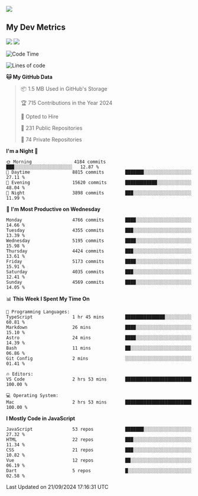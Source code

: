 [<img src="https://img.shields.io/badge/linkedin-%230077B5.svg?&style=for-the-badge&logo=linkedin&logoColor=white" />](https://www.linkedin.com/in/savepong)

<!--
[<img src="https://img.shields.io/badge/pongsiri.pisutakarathada.com-%230077B5.svg?&style=for-the-badge&color=orange" />](https://pongsiri.pisutakarathada.com)
[<img src="https://img.shields.io/badge/apps.saveworld.co-%230077B5.svg?&style=for-the-badge&color=2aa889" />](https://apps.saveworld.co)

[![savepong' github stats](https://github-readme-stats.vercel.app/api?username=savepong&show_icons=true&count_private=true&theme=gotham&hide_border=true&bg_color=00000000&text_color=768390FF)](https://pongsiri.pisutakarathada.com/posts/stats)

[![GitHub Streak](https://github-readme-streak-stats.herokuapp.com?user=savepong&theme=gotham&hide_border=true&background=00000000&dates=768390FF)](https://pongsiri.pisutakarathada.com/posts/stats)

[![Top Langs](https://github-readme-stats.vercel.app/api/top-langs/?username=savepong&layout=compact&langs_count=10&theme=gotham&hide_border=true&bg_color=00000000&text_color=768390FF)](https://pongsiri.pisutakarathada.com/posts/stats)

<!-- [![savepong's wakatime stats](https://github-readme-stats.vercel.app/api/wakatime?username=@savepong&layout=default&theme=gotham&hide_border=true&bg_color=00000000&text_color=768390FF)](https://pongsiri.pisutakarathada.com/posts/stats) -->

## My Dev Metrics

[![](https://komarev.com/ghpvc/?username=savepong&color=blue&label=Profile%20Views)](https://github.com/savepong)
[![](https://img.shields.io/github/followers/savepong?label=GitHub%20Followers)](https://github.com/savepong)

<!--START_SECTION:waka-->
![Code Time](http://img.shields.io/badge/Code%20Time-1%2C536%20hrs%2014%20mins-blue)

![Lines of code](https://img.shields.io/badge/From%20Hello%20World%20I%27ve%20Written-64.8%20million%20lines%20of%20code-blue)

**🐱 My GitHub Data** 

> 📦 1.5 MB Used in GitHub's Storage 
 > 
> 🏆 715 Contributions in the Year 2024
 > 
> 💼 Opted to Hire
 > 
> 📜 231 Public Repositories 
 > 
> 🔑 74 Private Repositories 
 > 
**I'm a Night 🦉** 

```text
🌞 Morning                4184 commits        ███░░░░░░░░░░░░░░░░░░░░░░   12.87 % 
🌆 Daytime                8815 commits        ███████░░░░░░░░░░░░░░░░░░   27.11 % 
🌃 Evening                15620 commits       ████████████░░░░░░░░░░░░░   48.04 % 
🌙 Night                  3898 commits        ███░░░░░░░░░░░░░░░░░░░░░░   11.99 % 
```
📅 **I'm Most Productive on Wednesday** 

```text
Monday                   4766 commits        ████░░░░░░░░░░░░░░░░░░░░░   14.66 % 
Tuesday                  4355 commits        ███░░░░░░░░░░░░░░░░░░░░░░   13.39 % 
Wednesday                5195 commits        ████░░░░░░░░░░░░░░░░░░░░░   15.98 % 
Thursday                 4424 commits        ███░░░░░░░░░░░░░░░░░░░░░░   13.61 % 
Friday                   5173 commits        ████░░░░░░░░░░░░░░░░░░░░░   15.91 % 
Saturday                 4035 commits        ███░░░░░░░░░░░░░░░░░░░░░░   12.41 % 
Sunday                   4569 commits        ████░░░░░░░░░░░░░░░░░░░░░   14.05 % 
```


📊 **This Week I Spent My Time On** 

```text
💬 Programming Languages: 
TypeScript               1 hr 45 mins        ███████████████░░░░░░░░░░   60.81 % 
Markdown                 26 mins             ████░░░░░░░░░░░░░░░░░░░░░   15.10 % 
Astro                    24 mins             ████░░░░░░░░░░░░░░░░░░░░░   14.39 % 
Bash                     11 mins             ██░░░░░░░░░░░░░░░░░░░░░░░   06.86 % 
Git Config               2 mins              ░░░░░░░░░░░░░░░░░░░░░░░░░   01.41 % 

🔥 Editors: 
VS Code                  2 hrs 53 mins       █████████████████████████   100.00 % 

💻 Operating System: 
Mac                      2 hrs 53 mins       █████████████████████████   100.00 % 
```

**I Mostly Code in JavaScript** 

```text
JavaScript               53 repos            ███████░░░░░░░░░░░░░░░░░░   27.32 % 
HTML                     22 repos            ███░░░░░░░░░░░░░░░░░░░░░░   11.34 % 
CSS                      21 repos            ███░░░░░░░░░░░░░░░░░░░░░░   10.82 % 
Vue                      12 repos            ██░░░░░░░░░░░░░░░░░░░░░░░   06.19 % 
Dart                     5 repos             █░░░░░░░░░░░░░░░░░░░░░░░░   02.58 % 
```




 Last Updated on 21/09/2024 17:16:31 UTC
<!--END_SECTION:waka-->

<!--
**savepong/savepong** is a ✨ _special_ ✨ repository because its `README.md` (this file) appears on your GitHub profile.

Here are some ideas to get you started:

- 🔭 I’m currently working on WebComponents and TypeScript.
- 🌱 I’m currently learning ...
- 👯 I’m looking to collaborate on ...
- 🤔 I’m looking for help with ...
- 💬 Ask me about ...
- 📫 How to reach me: ...
- 😄 Pronouns: ...
- ⚡ Fun fact: ...
-->
